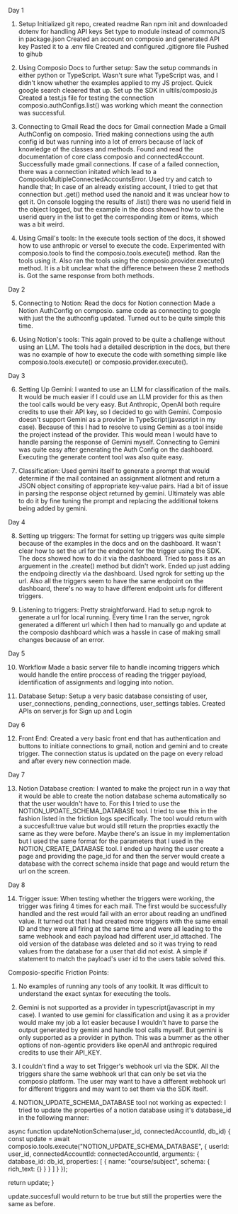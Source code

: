 Day 1

1. Setup
   Initialized git repo, created readme
   Ran npm init and downloaded dotenv for handling API keys
   Set type to module instead of commonJS in package.json
   Created an account on composio and generated API key
   Pasted it to a .env file
   Created and configured .gitignore file
   Pushed to gihub

2. Using Composio Docs to further setup:
   Saw the setup commands in either python or TypeScript.
   Wasn't sure what TypeScript was, and I didn't know whether the examples applied to my JS project. Quick google search cleaered that up.
   Set up the SDK in ultils/composio.js
   Created a test.js file for testing the connection
   composio.authConfigs.list() was working which meant the connection was successful.

3. Connecting to Gmail
   Read the docs for Gmail connection
   Made a Gmail AuthConfig on composio.
   Tried making connections using the auth config id but was running into a lot of errors because of lack of knowledge of the classes and methods.
   Found and read the documentation of core class composio and connectedAccount. Successfully made gmail connections. If case of a failed connection, there was a connection initated which lead to a ComposioMultipleConnectedAccountsError. Used try and catch to handle that; In case of an already existing account, I tried to get that connection but .get() method used the nanoid and it was unclear how to get it. On console logging the results of .list() there was no userid field in the object logged, but the example in the docs showed how to use the userid query in the list to get the corresponding item or items, which was a bit weird.

4. Using Gmail's tools:
   In the execute tools section of the docs, it showed how to use anthropic or versel to execute the code. Experimented with composio.tools to find the composio.tools.execute() method. Ran the tools using it. Also ran the tools using the composio.provider.execute() method. It is a bit unclear what the difference between these 2 methods is. Got the same response from both methods.

Day 2

5. Connecting to Notion:
   Read the docs for Notion connection
   Made a Notion AuthConfig on composio.
   same code as connecting to google with just the the authconfig updated. Turned out to be quite simple this time.

6. Using Notion's tools:
   This again proved to be quite a challenge without using an LLM. The tools had a detailed description in the docs, but there was no example of how to execute the code with something simple like composio.tools.execute() or composio.provider.execute().

Day 3

6. Setting Up Gemini:
   I wanted to use an LLM for classification of the mails. It would be much easier if I could use an LLM provider for this as then the tool calls would be very easy. But Anthropic, OpenAI both require credits to use their API key, so I decided to go with Gemini. Composio doesn't support Gemini as a provider in TypeScript(javascript in my case). Because of this I had to resolve to using Gemini as a tool inside the project instead of the provider. This would mean I would have to handle parsing the response of Gemini myself. Connecting to Gemini was quite easy after generating the Auth Config on the dashboard. Executing the generate content tool was also quite easy.

7. Classification:
   Used gemini itself to generate a prompt that would determine if the mail contained an assignment allotment and return a JSON object consiting of appropriate key-value pairs.
   Had a bit of issue in parsing the response object returned by gemini. Ultimately was able to do it by fine tuning the prompt and replacing the additional tokens being added by gemini.

Day 4

8. Setting up triggers:
   The format for setting up triggers was quite simple because of the examples in the docs and on the dashboard. It wasn't clear how to set the url for the endpoint for the trigger using the SDK. The docs showed how to do it via the dashboard. Tried to pass it as an arguement in the .create() method but didn't work. Ended up just adding the endpoing directly via the dashboard. Used ngrok for setting up the url. Also all the triggers seem to have the same endpoint on the dashboard, there's no way to have different endpoint urls for different triggers.

9. Listening to triggers:
   Pretty straightforward. Had to setup ngrok to generate a url for local running. Every time I ran the server, ngrok generated a different url which I then had to manually go and update at the composio dashboard which was a hassle in case of making small changes because of an error.

Day 5

10. Workflow
    Made a basic server file to handle incoming triggers which would handle the entire proccess of reading the trigger payload, identification of assignments and logging into notion.

11. Database Setup:
    Setup a very basic database consisting of user, user_connections, pending_connections, user_settings tables.
    Created APIs on server.js for Sign up and Login

Day 6

12. Front End:
    Created a very basic front end that has authentication and buttons to initiate connections to gmail, notion and gemini and to create trigger.
    The connection status is updated on the page on every reload and after every new connection made.

Day 7

13. Notion Database creation:
    I wanted to make the project run in a way that it would be able to create the notion database schema automatically so that the user wouldn't have to. For this I tried to use the NOTION_UPDATE_SCHEMA_DATABASE tool. I tried to use this in the fashion listed in the friction logs specifically. The tool would return with a succesfull:true value but would still return the proprties exactly the same as they were before. Maybe there's an issue in my implementation but I used the same format for the parameters that I used in the NOTION_CREATE_DATABASE tool. I ended up having the user create a page and providing the page_id for and then the server would create a database with the correct schema inside that page and would return the url on the screen.

Day 8

14. Trigger issue:
    When testing whether the triggers were working, the trigger was firing 4 times for each mail. The first would be successfully handled and the rest would fail with an error about reading an undfined value. It turned out that I had created more triggers with the same email ID and they were all firing at the same time and were all leading to the same webhook and each payload had different user_id attached. The old version of the database was deleted and so it was trying to read values from the database for a user that did not exist. A simple if statement to match the payload's user id to the users table solved this.

Composio-specific Friction Points:

1. No examples of running any tools of any toolkit. It was difficult to understand the exact syntax for executing the tools.

2. Gemini is not supported as a provider in typescript(javascript in my case). I wanted to use gemini for classification and using it as a provider would make my job a lot easier because I wouldn't have to parse the output generated by gemini and handle tool calls myself. But gemini is only supported as a provider in python. This was a bummer as the other options of non-agentic providers like openAI and anthropic required credits to use their API_KEY.

3. I couldn't find a way to set Trigger's webhook url via the SDK. All the triggers share the same webhook url that can only be set via the composio platform. The user may want to have a different webhook url for different triggers and may want to set them via the SDK itself.

4. NOTION_UPDATE_SCHEMA_DATABASE tool not working as expected:
   I tried to update the properties of a notion database using it's database_id in the following manner:

async function updateNotionSchema(user_id, connectedAccountId, db_id) {
const update = await composio.tools.execute("NOTION_UPDATE_SCHEMA_DATABASE",
{
userId: user_id,
connectedAccountId: connectedAccountId,
arguments: {
database_id: db_id,
properties: [
{ name: "course/subject", schema: { rich_text: {} } }
]
}
});

return update;
}

update.succesfull would return to be true but still the properties were the same as before.
